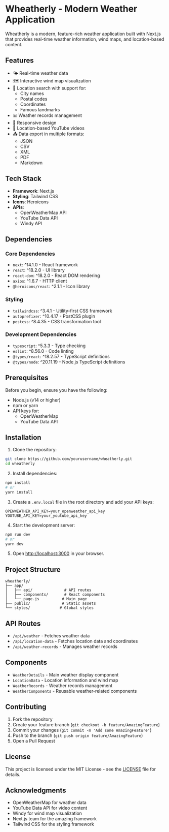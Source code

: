 # Wheatherly - Modern Weather Application

Wheatherly is a modern, feature-rich weather application built with Next.js that provides real-time weather information, wind maps, and location-based content.

## Features

- 🌤️ Real-time weather data
- 🗺️ Interactive wind map visualization
- 📍 Location search with support for:
  - City names
  - Postal codes
  - Coordinates
  - Famous landmarks
- 📊 Weather records management
- 📱 Responsive design
- 🎥 Location-based YouTube videos
- 📤 Data export in multiple formats:
  - JSON
  - CSV
  - XML
  - PDF
  - Markdown

## Tech Stack

- **Framework**: Next.js
- **Styling**: Tailwind CSS
- **Icons**: Heroicons
- **APIs**:
  - OpenWeatherMap API
  - YouTube Data API
  - Windy API

## Dependencies

### Core Dependencies
- `next`: ^14.1.0 - React framework
- `react`: ^18.2.0 - UI library
- `react-dom`: ^18.2.0 - React DOM rendering
- `axios`: ^1.6.7 - HTTP client
- `@heroicons/react`: ^2.1.1 - Icon library

### Styling
- `tailwindcss`: ^3.4.1 - Utility-first CSS framework
- `autoprefixer`: ^10.4.17 - PostCSS plugin
- `postcss`: ^8.4.35 - CSS transformation tool

### Development Dependencies
- `typescript`: ^5.3.3 - Type checking
- `eslint`: ^8.56.0 - Code linting
- `@types/react`: ^18.2.57 - TypeScript definitions
- `@types/node`: ^20.11.19 - Node.js TypeScript definitions

## Prerequisites

Before you begin, ensure you have the following:
- Node.js (v14 or higher)
- npm or yarn
- API keys for:
  - OpenWeatherMap
  - YouTube Data API

## Installation

1. Clone the repository:
```bash
git clone https://github.com/yourusername/wheatherly.git
cd wheatherly
```

2. Install dependencies:
```bash
npm install
# or
yarn install
```

3. Create a `.env.local` file in the root directory and add your API keys:
```env
OPENWEATHER_API_KEY=your_openweather_api_key
YOUTUBE_API_KEY=your_youtube_api_key
```

4. Start the development server:
```bash
npm run dev
# or
yarn dev
```

5. Open [http://localhost:3000](http://localhost:3000) in your browser.

## Project Structure

```
wheatherly/
├── app/
│   ├── api/              # API routes
│   ├── components/       # React components
│   └── page.js          # Main page
├── public/              # Static assets
└── styles/             # Global styles
```

## API Routes

- `/api/weather` - Fetches weather data
- `/api/location-data` - Fetches location data and coordinates
- `/api/weather-records` - Manages weather records

## Components

- `WeatherDetails` - Main weather display component
- `LocationData` - Location information and wind map
- `WeatherRecords` - Weather records management
- `WeatherComponents` - Reusable weather-related components

## Contributing

1. Fork the repository
2. Create your feature branch (`git checkout -b feature/AmazingFeature`)
3. Commit your changes (`git commit -m 'Add some AmazingFeature'`)
4. Push to the branch (`git push origin feature/AmazingFeature`)
5. Open a Pull Request

## License

This project is licensed under the MIT License - see the [LICENSE](LICENSE) file for details.

## Acknowledgments

- OpenWeatherMap for weather data
- YouTube Data API for video content
- Windy for wind map visualization
- Next.js team for the amazing framework
- Tailwind CSS for the styling framework
